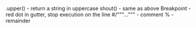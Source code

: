 .upper() - return a string in uppercase
shout() - same as above
Breakpoint - red dot in gutter, stop execution on the line
#/"""...""" - comment
% - remainder
